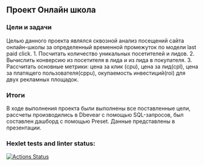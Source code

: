 ## Проект Онлайн школа
### Цели и задачи

Целью данного проекта являлся сквозной анализ посещений сайта онлайн-школы за определенный временной промежуток по модели last paid click.
1\. Посчитать количество уникальных посетителей и лидов. 
2\. Вычислить конверсию из посетителя в лида и из лида в покупателя.
3\. Рассчитать основные метрики: цена за клик (cpu), цена за лид(cpl), цена за платящего пользователя(cppu), окупаемость инвестиций(roi) для двух рекламных площадок.

### Итоги

В ходе выполнения проекта были выполнены все поставленные цели, рассчеты производились в Dbevear с помощью SQL-запросов, был составлен дашборд с помощью Preset. Данные представлены в презентации.

### Hexlet tests and linter status:
[![Actions Status](https://github.com/flinnhale/data-analytics-project-96/actions/workflows/hexlet-check.yml/badge.svg)](https://github.com/flinnhale/data-analytics-project-96/actions)

